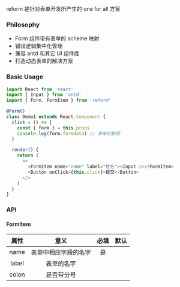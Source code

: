 reform 是针对表单开发所产生的 one for all 方案

### Philosophy

* Form 组件带有表单的 scheme 映射
* 错误逻辑集中化管理
* 兼容 antd 和其它 UI 组件库
* 打造动态表单的解决方案

### Basic Usage

```js
import React from 'react'
import { Input } from 'antd'
import { Form, FormItem } from 'reform'

@Form()
class Demo1 extends React.Component {
  click = () => {
    const { form } = this.props
    console.log(form.formdata) // 表单的数据
  }

  render() {
    return (
      <>
        <FormItem name="name" label="姓名"><Input /></FormItem>
        <Button onClick={this.click}>提交</Button>
      </>
    )
  }
}
```

### API

#### FormItem

| 属性 | 意义 | 必填 | 默认 |
| :-: | :-: | :-: | :-: |
| name | 表单中相应字段的名字 | 是 |  |
| label | 表单的名字 |  |  |
| colon | 是否带分号 |  |  |

